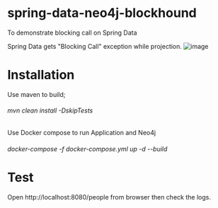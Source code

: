 # spring-data-neo4j-blockhound
To demonstrate blocking call on Spring Data 

Spring Data gets "Blocking Call" exception while projection. 
![image](https://user-images.githubusercontent.com/21952165/142402555-225adb7b-61de-457e-9e33-b90a8517ea73.png)


# Installation
Use maven to build;
###### mvn clean install -DskipTests
Use Docker compose to run Application and Neo4j
###### docker-compose -f docker-compose.yml up -d --build

# Test
Open http://localhost:8080/people from browser then check the logs.
